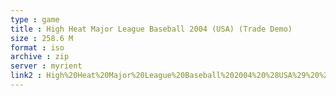 ```yaml
---
type : game
title : High Heat Major League Baseball 2004 (USA) (Trade Demo)
size : 258.6 M
format : iso
archive : zip
server : myrient
link2 : High%20Heat%20Major%20League%20Baseball%202004%20%28USA%29%20%28Trade%20Demo%29
---
```

